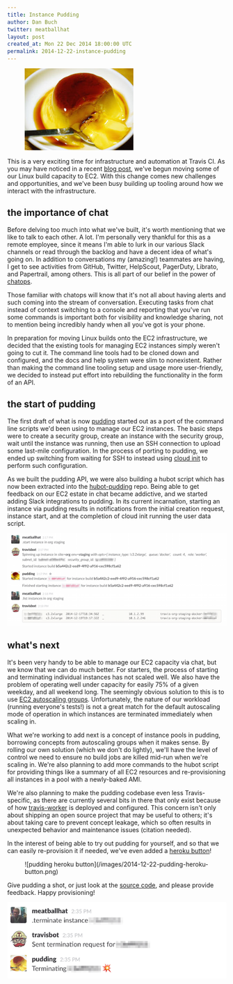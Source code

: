 ```yaml
---
title: Instance Pudding
author: Dan Buch
twitter: meatballhat
layout: post
created_at: Mon 22 Dec 2014 18:00:00 UTC
permalink: 2014-12-22-instance-pudding
---
```


<figure class="small right">
  <a href="https://github.com/travis-ci/pudding"><img alt="Tanita Pudding!" src="/images/2014-12-22-pudding.jpg"></a>
</figure>

This is a very exciting time for infrastructure and automation at Travis CI. As you may have noticed in a recent [blog
post](2014-12-17-faster-builds-with-container-based-infrastructure), we've begun moving some of our Linux build capacity
to EC2.  With this change comes new challenges and opportunities, and we've been busy building up tooling around how we
interact with the infrastructure.

## the importance of chat

Before delving too much into what we've built, it's worth mentioning that we like to talk to each other.  A lot.  I'm
personally very thankful for this as a remote employee, since it means I'm able to lurk in our various Slack channels or
read through the backlog and have a decent idea of what's going on.  In addition to conversations my (amazing!)
teammates are having, I get to see activities from GitHub, Twitter, HelpScout, PagerDuty, Librato, and Papertrail, among
others.  This is all part of our belief in the power of [chatops](https://speakerdeck.com/jnewland/chatops-at-github).

Those familiar with chatops will know that it's not all about having alerts and such coming into the stream of
conversation.  Executing tasks from chat instead of context switching to a console and reporting that you've run some
commands is important both for visibility and knowledge sharing, not to mention being incredibly handy when all you've
got is your phone.

In preparation for moving Linux builds onto the EC2 infrastructure, we decided that the existing tools for managing EC2
instances simply weren't going to cut it.  The command line tools had to be cloned down and configured, and the docs and
help system were slim to nonexistent.  Rather than making the command line tooling setup and usage more user-friendly,
we decided to instead put effort into rebuilding the functionality in the form of an API.

## the start of pudding

The first draft of what is now [pudding](https://github.com/travis-ci/pudding) started out as a port of the command line
scripts we'd been using to manage our EC2 instances.  The basic steps were to create a security group, create an
instance with the security group, wait until the instance was running, then use an SSH connection to upload some
last-mile configuration.  In the process of porting to pudding, we ended up switching from waiting for SSH to instead
using [cloud init](https://help.ubuntu.com/community/CloudInit) to perform such configuration.

As we built the pudding API, we were also building a hubot script which has now been extracted into the
[hubot-pudding](https://github.com/travis-ci/hubot-pudding) repo.  Being able to get feedback on our EC2 estate in chat
became addictive, and we started adding Slack integrations to pudding.  In its current incarnation, starting an
instance via pudding results in notifications from the initial creation request, instance start, and at the completion
of cloud init running the user data script.

![hubot pudding usage](/images/2014-12-22-hubot-pudding-usage.png)

## what's next

It's been very handy to be able to manage our EC2 capacity via chat, but we know that we can do much better.  For
starters, the process of starting and terminating individual instances has not scaled well.  We also have the problem of
operating well under capacity for easily 75% of a given weekday, and all weekend long.  The seemingly obvious solution
to this is to use [EC2 autoscaling groups](http://aws.amazon.com/autoscaling/). Unfortunately, the nature of our
workload (running everyone's tests!) is not a great match for the default autoscaling mode of operation in which
instances are terminated immediately when scaling in.

What we're working to add next is a concept of instance pools in pudding, borrowing concepts from autoscaling groups
when it makes sense.  By rolling our own solution (which we don't do lightly), we'll have the level of control we need
to ensure no build jobs are killed mid-run when we're scaling in.  We're also planning to add more commands to the hubot
script for providing things like a summary of all EC2 resources and re-provisioning all instances in a pool with a
newly-baked AMI.

We're also planning to make the pudding codebase even less Travis-specific, as there are currently several bits in there
that only exist because of how [travis-worker](https://github.com/travis-ci/travis-worker) is deployed and configured.
This concern isn't only about shipping an open source project that may be useful to others; it's about taking care to
prevent concept leakage, which so often results in unexpected behavior and maintenance issues (citation needed).

In the interest of being able to try out pudding for yourself, and so that we can easily re-provision it if needed,
we've even added a [heroku button](https://blog.heroku.com/archives/2014/8/7/heroku-button)!

<figure class="small left">
  ![pudding heroku button](/images/2014-12-22-pudding-heroku-button.png)
</figure>

Give pudding a shot, or just look at the [source code](https://github.com/travis-ci/pudding), and please provide
feedback.  Happy provisioning!

![pudding terminate instance](/images/2014-12-22-pudding-terminate-instance.png)
